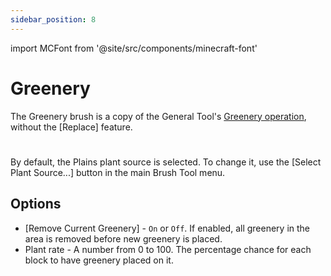 ```yaml
---
sidebar_position: 8
---
```


import MCFont from '@site/src/components/minecraft-font'

# Greenery
The Greenery brush is a copy of the General Tool's [Greenery operation](../general-tool/greenery), without the ­<MCFont color="gold">[Replace]</MCFont> feature.
#
By default, the Plains plant source is selected. To change it, use the ­<MCFont color="aqua">[Select Plant Source...]</MCFont> button in the main Brush Tool menu.

## Options
* ­<MCFont color="light_purple">[Remove Current Greenery]</MCFont> - `On` or `Off`. If enabled, all greenery in the area is removed before new greenery is placed.
* ­<MCFont color="green">Plant rate</MCFont> - A number from 0 to 100. The percentage chance for each block to have greenery placed on it.
